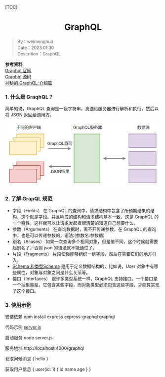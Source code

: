 [TOC]

<h1 align="center">GraphQL</h1>

> By：weimenghua  
> Date：2023.01.30  
> Descrition：GraphQL  

**参考资料**  
[Graphql 官网](https://graphql.org/)  
[Graphql 源码](https://github.com/graphql)  
[神秘的 GraphQL-介绍篇](https://mp.weixin.qq.com/s/ToTWIObU68FefrauZmyVkw)



### 1. 什么是 GraqhQL？

简单的说，GraphQL 查询是一段字符串，发送给服务器进行解析和执行，然后以将 JSON 返回给调用方。

![](../img/GraphQl.png)



### 2. 了解 GrapQL 规范

- 字段（Fields）
在 GraphQL 的查询中，请求结构中包含了所预期结果的结构，这个就是字段。并且响应的结构和请求结构基本一致，这是 GraphQL 的一个特性，这样就可以让请求发起者很清楚的知道自己想要什么。
- 参数（Arguments）
在查询数据时，离不开传递参数，在 GraphQL 的查询中，也是可以传递参数的，语法∶(参数名:参数值)
- 别名（Aliases）
如果一次查询多个相同对象，但是值不同，这个时候就需要起别名了，否则 json 的语法就不能通过了。
- 片段（Fragments）
片段使你能够组织一组字段，然后在需要它们的地方引入。
- [Schema 和类型](https://graphql.cn/learn/schema/)[Schema](https://so.csdn.net/so/search?q=Schema&spm=1001.2101.3001.7020) 是用于定义数据结构的，比如说，User 对象中有哪些属性，对象与对象之间是什么关系等。
- 接口（Interfaces）
跟许多类型系统一样，GraphQL 支持接口。一个接口是一个抽象类型，它包含某些字段，而对象类型必须包含这些字段，才能算实现了这个接口。



### 3. 使用示例

安装依赖
npm install express express-graphql graphql

代码示例
[server.js](server.js)

启动服务
node server.js

服务地址
http://localhost:4000/graphql

获取问候消息
{
  hello
}

获取用户信息
{
  user(id: 1) {
    id
    name
    age
  }
}